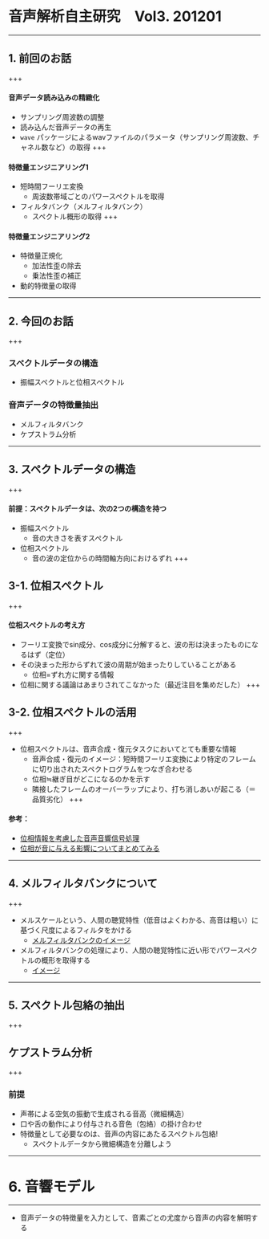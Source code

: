 # 音声解析自主研究　Vol3. 201201
---
## 1. 前回のお話
+++
#### 音声データ読み込みの精緻化
- サンプリング周波数の調整
- 読み込んだ音声データの再生
- `wave` パッケージによるwavファイルのパラメータ（サンプリング周波数、チャネル数など）の取得
+++
#### 特徴量エンジニアリング1
- 短時間フーリエ変換
  - 周波数帯域ごとのパワースペクトルを取得
- フィルタバンク（メルフィルタバンク）
  - スペクトル概形の取得
+++
#### 特徴量エンジニアリング2
- 特徴量正規化
  - 加法性歪の除去
  - 乗法性歪の補正
- 動的特徴量の取得
---
## 2. 今回のお話
+++
### スペクトルデータの構造
- 振幅スペクトルと位相スペクトル
### 音声データの特徴量抽出 
- メルフィルタバンク
- ケプストラム分析
---
## 3. スペクトルデータの構造
+++
#### 前提：スペクトルデータは、次の2つの構造を持つ
- 振幅スペクトル
  - 音の大きさを表すスペクトル
- 位相スペクトル
  - 音の波の定位からの時間軸方向におけるずれ
+++
## 3-1. 位相スペクトル 
+++
#### 位相スペクトルの考え方
- フーリエ変換でsin成分、cos成分に分解すると、波の形は決まったものになるはず（定位）
- その決まった形からずれて波の周期が始まったりしていることがある
  - 位相=ずれ方に関する情報
- 位相に関する議論はあまりされてこなかった（最近注目を集めだした）
+++
## 3-2. 位相スペクトルの活用 
+++
- 位相スペクトルは、音声合成・復元タスクにおいてとても重要な情報
    - 音声合成・復元のイメージ：短時間フーリエ変換により特定のフレームに切り出されたスペクトログラムをつなぎ合わせる
    - 位相≒継ぎ目がどこになるのかを示す
    - 隣接したフレームのオーバーラップにより、打ち消しあいが起こる（＝品質劣化）
+++
#### 参考：
- [位相情報を考慮した音声音響信号処理](https://www.jstage.jst.go.jp/article/jasj/75/3/75_125/_pdf)
- [位相が音に与える影響についてまとめてみる](https://audio-seion.com/phase-description/)
---
## 4. メルフィルタバンクについて
+++
- メルスケールという、人間の聴覚特性（低音はよくわかる、高音は粗い）に基づく尺度によるフィルタをかける
  - [メルフィルタバンクのイメージ](https://qiita.com/tmtakashi_dist/items/eecb705ea48260db0b62)
- メルフィルタバンクの処理により、人間の聴覚特性に近い形でパワースペクトルの概形を取得する
  - [イメージ](http://abcpedia.acoustics.jp/acoustic_feature_2.pdf)
---
## 5. スペクトル包絡の抽出
+++
## ケプストラム分析
+++
### 前提
- 声帯による空気の振動で生成される音高（微細構造）
- 口や舌の動作により付与される音色（包絡）の掛け合わせ
- 特徴量として必要なのは、音声の内容にあたるスペクトル包絡!
    - スペクトルデータから微細構造を分離しよう
---
# 6. 音響モデル
---
- 音声データの特徴量を入力として、音素ごとの尤度から音声の内容を解明する











